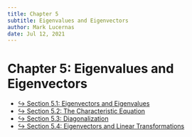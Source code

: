 ```yaml
---
title: Chapter 5
subtitle: Eigenvalues and Eigenvectors
author: Mark Lucernas
date: Jul 12, 2021
---
```



# Chapter 5: Eigenvalues and Eigenvectors

- [↪ Section 5.1: Eigenvectors and Eigenvalues](sec_5-1/index)
- [↪ Section 5.2: The Characteristic Equation](sec_5-2/index)
- [↪ Section 5.3: Diagonalization](sec_5-3/index)
- [↪ Section 5.4: Eigenvectors and Linear Transformations](sec_5-4/index)

